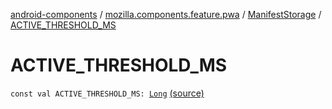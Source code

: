 [android-components](../../index.md) / [mozilla.components.feature.pwa](../index.md) / [ManifestStorage](index.md) / [ACTIVE_THRESHOLD_MS](./-a-c-t-i-v-e_-t-h-r-e-s-h-o-l-d_-m-s.md)

# ACTIVE_THRESHOLD_MS

`const val ACTIVE_THRESHOLD_MS: `[`Long`](https://kotlinlang.org/api/latest/jvm/stdlib/kotlin/-long/index.html) [(source)](https://github.com/mozilla-mobile/android-components/blob/master/components/feature/pwa/src/main/java/mozilla/components/feature/pwa/ManifestStorage.kt#L115)